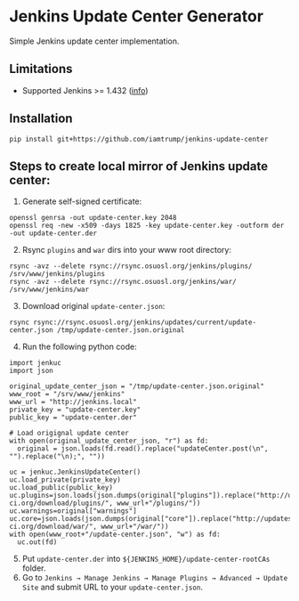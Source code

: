 # Jenkins Update Center Generator
Simple Jenkins update center implementation.

## Limitations
* Supported Jenkins >= 1.432 ([info](https://github.com/jenkinsci/jenkins/blob/62f66f899c95ccdfdc7a5d3346240988b42a9aad/core/src/main/java/jenkins/util/JSONSignatureValidator.java#L101))

## Installation
```
pip install git+https://github.com/iamtrump/jenkins-update-center
```

## Steps to create local mirror of Jenkins update center:
1. Generate self-signed certificate:
```
openssl genrsa -out update-center.key 2048
openssl req -new -x509 -days 1825 -key update-center.key -outform der -out update-center.der
```
2. Rsync `plugins` and `war` dirs into your www root directory:
```
rsync -avz --delete rsync://rsync.osuosl.org/jenkins/plugins/ /srv/www/jenkins/plugins
rsync -avz --delete rsync://rsync.osuosl.org/jenkins/war/ /srv/www/jenkins/war
```
3. Download original `update-center.json`:
```
rsync rsync://rsync.osuosl.org/jenkins/updates/current/update-center.json /tmp/update-center.json.original
```
4. Run the following python code:
```
import jenkuc
import json

original_update_center_json = "/tmp/update-center.json.original"
www_root = "/srv/www/jenkins"
www_url = "http://jenkins.local"
private_key = "update-center.key"
public_key = "update-center.der"

# Load origignal update center
with open(original_update_center_json, "r") as fd:
  original = json.loads(fd.read().replace("updateCenter.post(\n", "").replace("\n);", ""))

uc = jenkuc.JenkinsUpdateCenter()
uc.load_private(private_key)
uc.load_public(public_key)
uc.plugins=json.loads(json.dumps(original["plugins"]).replace("http://updates.jenkins-ci.org/download/plugins/", www_url+"/plugins/"))
uc.warnings=original["warnings"]
uc.core=json.loads(json.dumps(original["core"]).replace("http://updates.jenkins-ci.org/download/war/", www_url+"/war/"))
with open(www_root+"/update-center.json", "w") as fd:
  uc.out(fd)
```
5. Put `update-center.der` into `${JENKINS_HOME}/update-center-rootCAs` folder.
6. Go to `Jenkins → Manage Jenkins → Manage Plugins → Advanced → Update Site` and submit URL to your `update-center.json`.
